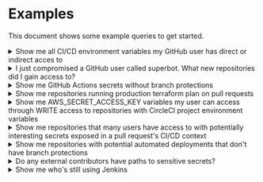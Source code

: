 # Examples

This document shows some example queries to get started.

<details>
<summary>Show me all CI/CD environment variables my GitHub user has direct or indirect acces to</summary>
<br>
This query will return paths between your user and potential secrets, via several means:

- CircleCI
  - "All members" contexts
  - team-restricted contexts
  - repository projects
- GitHub Actions
  - repository
  - environment
  - organization

<pre>
MATCH p=(:User{login:"alice"})-[*..5]->(:EnvironmentVariable)
RETURN p
</pre>

</details>

<details>
<summary>I just compromised a GitHub user called superbot. What new repositories did I gain access to?</summary>
<br>
<pre>
MATCH (:User{login:"superbot"})-->(r:Repository)
WHERE NOT EXISTS((:User{login:'serain'})-->(r))
RETURN r.name
</pre>
</details>

<details>
<summary>Show me GitHub Actions secrets without branch protections</summary>
<br>
To find GitHub Actions environment variables that are not in environments (and therefor accessible to anyone who can open a pull request), we can search for direct relationships between a repository and environment variables:

<pre>
MATCH p=(:Repository)-->(:EnvironmentVariable)
RETURN p
</pre>

Environments also needn't enforce any branch protections. We can look for environment variables that can be exfiltrated from any environment through a pull request:

<pre>
MATCH p=(:Repository)-->(e:Environment)-->(:EnvironmentVariable)
WHERE e.protectedBranches = false
RETURN p
</pre>

</details>

<details>
<summary>Show me repositories running production terraform plan on pull requests</summary>
<br>
Production Terraform plans on unreviewed code are [a bad idea](https://alex.kaskaso.li/post/terraform-plan-rce). We attempt to find these by looking at the context values on pull requests' status checks, to get maximum coverage and account for CI/CD systems that may be configured server-side (e.g. AWS CodeBuild).

<pre>
MATCH (r:Repository)-[:HAS_STATUS_CHECK{pullRequest:TRUE}]->(s:StatusCheck)
WHERE s.context =~ "(?=.*(tf|terraform))(?=.*(?<!non)pro?d).*"
RETURN r.name
</pre>

</details>

<details>
<summary>Show me AWS_SECRET_ACCESS_KEY variables my user can access through WRITE access to repositories with CircleCI project environment variables</summary>
<br>
CircleCI doesn't support branch-level protections for secrets. The implication is that if you can open a PR against a repository, you can exfiltrate secrets from the CI/CD context. These could be production secrets.

Note that our query matches repositories that the user can access both directly and indirectly, through team memberships.

This query is broken down to illustrate the relationships GitOops builds up; the query could be written more succinctly.

<pre>
MATCH p=(:User{login:"serain"})-[*..2]->(:Repository)-[:HAS_CI]->(:CircleCIProject)-[:EXPOSES_ENVIRONMENT_VARIABLE]->(v:EnvironmentVariable)
WHERE v.variable =~ ".*AWS.*SECRET.*"
RETURN p
</pre>
</details>

<details>
<summary>Show me repositories that many users have access to with potentially interesting secrets exposed in a pull request's CI/CD context</summary>
<br>
Here we're using the content of CI/CD configuration files to make educated guesses about interesting pipelines. This is less accurate that using our other relationships, but gives us coverage of unsupported CI/CD systems (as long as we pulled the configuration files).

<pre>
MATCH (r:Repository)-[HAS_CI_CONFIGURATION]->(f:File{path: ".circleci/config.yml"})
WHERE any(x IN f.env WHERE x =~ ".*(AUTH|SECRET|TOKEN|PASS|PWD|CRED|KEY|PRD|PROD).*")
OR any(x IN f.tags WHERE x IN ["aws", "gcp", "terraform"])
WITH r
<br>
MATCH (u:User)-[*..2]->(r)-[HAS_STATUS_CHECK{pullRequest:true}]->(s:StatusCheck)
WITH r, COUNT(DISTINCT u) AS userCount
WHERE userCount > 30
RETURN r
</pre>

</details>

<details>
<summary>Show me repositories with potential automated deployments that don't have branch protections</summary>
<br>
<pre>
MATCH (r:Repository)-[HAS_CI_CONFIGURATION]->(f:File)
WHERE any(x IN f.env WHERE x =~ ".*(AUTH|SECRET|TOKEN|PASS|PWD|CRED|KEY|PRD|PROD).*")
OR any(x IN f.tags WHERE x IN ["aws", "gcp", "terraform"])
WITH r
<br>
MATCH (r)
WHERE NOT (r)-[HAS_BRANCH_PROTECTION_RULE]->(:BranchProtectionRule)
RETURN r

</pre>
</details>

<details>
<summary>Do any external contributors have paths to sensitive secrets?</summary>
<br>
<pre>
MATCH (u:User)
WHERE NOT (u)-[:IS_MEMBER_OF]->(:Organization{login:"fakenews"})
WITH u
<br>
MATCH p=(u)-[*..5]->(v:EnvironmentVariable)
WHERE v.variable =~ "._(AUTH|SECRET|TOKEN|PASS|PWD|CRED|KEY|PRD|PROD)._"
RETURN p

</pre>
</details>

<details>
<summary>Show me who's still using Jenkins</summary>
<br>
<pre>
MATCH p=(t:Team)-[:HAS_PERMISSION_ON]->(r:Repository{isArchived:FALSE})-[:HAS_CI_CONFIGURATION_FILE]->(f:File{path:"Jenkinsfile"})
RETURN p
</pre>
</details>
